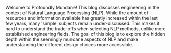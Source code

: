 Welcome to Profoundly Mundane! This blog discusses engineering in the context of Natural Language Processing (NLP). While the amount of resources and information available has greatly increased within the last few years, many 'simple' subjects remain under-discussed. This makes it hard to understand the trade-offs when selecting NLP methods, unlike more established engineering fields. The goal of this blog is to explore the hidden depth within the seemingly mundane aspects of NLP and make understanding the different design choices more accessible.